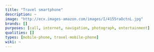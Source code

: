 ```yaml
---
title: "Travel smartphone"
description: ~
image: "http://ecx.images-amazon.com/images/I/4155raOctnL.jpg"
brands: []
purposes: [call, internet, navigation, photograph, entertainment]
qualities: []
types: [mobile-phone, travel-mobile-phone]
wiki: ~
---
```

